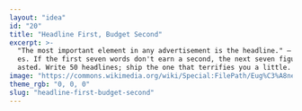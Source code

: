 ```yaml
---
layout: "idea"
id: "20"
title: "Headline First, Budget Second"
excerpt: >-
  "The most important element in any advertisement is the headline." — John Capl
  es. If the first seven words don't earn a second, the next seven figures are w
  asted. Write 50 headlines; ship the one that terrifies you a little.
image: "https://commons.wikimedia.org/wiki/Special:FilePath/Eug%C3%A8ne_Delacroix_-_La_libert%C3%A9_guidant_le_peuple-2.jpg"
theme_rgb: "0, 0, 0"
slug: "headline-first-budget-second"
---
```

<!-- TODO: Paste the full body content for this idea here. -->
